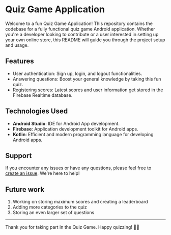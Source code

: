 # Quiz Game Application

Welcome to a fun Quiz Game Application! This repository contains the codebase for a fully functional quiz game Android application. Whether you're a developer looking to contribute or a user interested in setting up your own online store, this README will guide you through the project setup and usage.

## Features

- User authentication: Sign up, login, and logout functionalities.
- Answering questions: Boost your general knowledge by taking this fun quiz.
- Registering scores: Latest scores and user information get stored in the Firebase Realtime database.

## Technologies Used

- **Android Studio**: IDE for Android App development.
- **Firebase**: Application development toolkit for Android apps.
- **Kotlin**: Efficient and modern programming language for developing Android apps.


## Support

If you encounter any issues or have any questions, please feel free to [create an issue](https://github.com/Dodo-sr13/Quiz-Game-App/issues). We're here to help!

## Future work

1. Working on storing maximum scores and creating a leaderboard
2. Adding more categories to the quiz
3. Storing an even larger set of questions

---

Thank you for taking part in the Quiz Game. Happy quizzing! 🛒🚀
